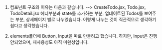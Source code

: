 1. 컴포넌트 구조와 이유는 다음과 같습니다.
   --> CreateTodo.jsx, Todo.jsx, TodoDetail.jsx
   헤더부분과 state를 추가하는 부분, 업데이트된 Todos를 보여주는 부분, 상세페이지 별로 나누었습니다.
   이렇게 나누는 것이 직관적으로 생각하기 쉽다고 생각했습니다.

2. elements폴더에 Button, Input을 따로 만들려고 했습니다.
   하지만, Input은 진행 안되었으며, 재사용성도 아직 미완성입니다.
